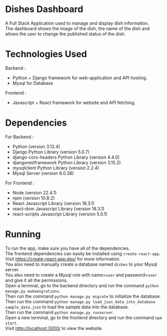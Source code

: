 # Dishes Dashboard

A Full Stack Application used to manage and display dish information.  
The dashboard shows the image of the dish, the name of the dish and allows the user to change the published status of the dish.

# Technologies Used
Backend :
- Python + Django framework for web-application and API hosting.
- Mysql for Database

Frontend :
- Javascript + React framework for website and API fetching.

# Dependencies 

For Backend :
- Python (version 3.12.4)
- Django Python Library (version 5.0.7)
- django-cors-headers Python Library (version 4.4.0)
- djangorestframework Python Library (version 3.15.2)
- mysqlclient Python Library (version 2.2.4)
- Mysql Server (version 8.0.38)
  
For Frontend :
- Node (version 22.4.1)
- npm (version 10.8.2)
- React Javascript Library (version 18.3.1)
- react-dom Javascript Library (version 18.3.1)
- react-scripts Javascript Library (version 5.0.1)

# Running

To run the app, make sure you have all of the dependencies.  
The frontend dependencies can easily be installed using `create-react-app`. Visit <https://create-react-app.dev/> for more information.  
You also need to manually create a database named `dishes` to your Mysql server.  
You also need to create a Mysql role with name=`user` and password=`user` and give it all the permissions.  
Open a terminal, go to the backend directory and run the command `python manage.py makemigrations`.  
Then run the command `python manage.py migrate` to initialize the database.  
Then run the command `python manage.py load_json_data_into_database sample_data.json` to load the sample data into the database.  
Then run the command `python manage.py runserver`.  
Open a new terminal, go to the frontend directory and run the command `npm start`.  
Visit <http://localhost:3000/> to view the website.

